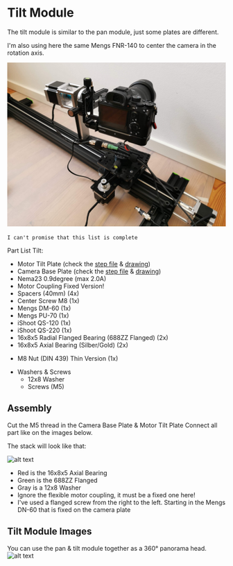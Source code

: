 # Tilt Module
The tilt module is similar to the pan module, just some plates are different.

I'm also using here the same Mengs FNR-140 to center the camera in the rotation axis.

![alt text](https://github.com/JoJ123/Camera-Motion-Slider/blob/master/Hardware/Tilt%20Module/images/Tilt2.jpg?raw=true)

```
I can't promise that this list is complete
```

Part List Tilt:
* Motor Tilt Plate (check the [step file](https://github.com/JoJ123/Camera-Motion-Slider/blob/master/Hardware/3%20Tilt%20Module/parts/MotorTiltModule.step?raw=true) & [drawing](https://github.com/JoJ123/Camera-Motion-Slider/blob/master/Hardware/3%20Tilt%20Moduleparts/MotorTiltModule.pdf?raw=true))
* Camera Base Plate (check the [step file](https://github.com/JoJ123/Camera-Motion-Slider/blob/master/Hardware/3%20Tilt%20Module/parts/CameraBasePlate.step?raw=true) & [drawing](https://github.com/JoJ123/Camera-Motion-Slider/blob/master/Hardware/3%20Tilt%20Module/parts/CameraBasePlate.pdf?raw=true))
* Nema23 0.9degree (max 2.0A)
* Motor Coupling Fixed Version! 
* Spacers (40mm) (4x)
* Center Screw M8 (1x)
* Mengs DM-60 (1x)
* Mengs PU-70 (1x)
* iShoot QS-120 (1x)
* iShoot QS-220 (1x)
* 16x8x5 Radial Flanged Bearing (688ZZ Flanged) (2x)
* 16x8x5 Axial Bearing (Silber/Gold) (2x)
+ M8 Nut (DIN 439) Thin Version (1x)
* Washers & Screws
  * 12x8 Washer
  * Screws (M5)

## Assembly
Cut the M5 thread in the Camera Base Plate & Motor Tilt Plate
Connect all part like on the images below.

The stack will look like that:

![alt text](https://github.com/JoJ123/Camera-Motion-Slider/blob/master/Hardware/3%20Tilt%20Module/images/Tilt1.png?raw=true)
- Red is the 16x8x5 Axial Bearing
- Green is the 688ZZ Flanged
- Gray is a 12x8 Washer
- Ignore the flexible motor coupling, it must be a fixed one here!
- I've used a flanged screw from the right to the left. Starting in the Mengs DN-60 that is fixed on the camera plate


## Tilt Module Images
You can use the pan & tilt module together as a 360° panorama head.
![alt text](https://github.com/JoJ123/Camera-Motion-Slider/blob/master/Hardware/3%20Tilt%20Module/images/Tilt3.jpg?raw=true)

